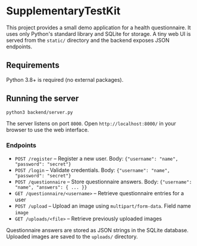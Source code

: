 # SupplementaryTestKit

This project provides a small demo application for a health questionnaire.
It uses only Python's standard library and SQLite for storage. A tiny web UI is
served from the `static/` directory and the backend exposes JSON endpoints.

## Requirements

Python 3.8+ is required (no external packages).

## Running the server

```bash
python3 backend/server.py
```

The server listens on port `8000`.
Open `http://localhost:8000/` in your browser to use the web interface.


### Endpoints

- `POST /register` – Register a new user. Body: `{"username": "name", "password": "secret"}`
- `POST /login` – Validate credentials. Body: `{"username": "name", "password": "secret"}`
- `POST /questionnaire` – Store questionnaire answers. Body: `{"username": "name", "answers": { ... }}`
- `GET /questionnaire/<username>` – Retrieve questionnaire entries for a user
- `POST /upload` – Upload an image using `multipart/form-data`. Field name `image`
- `GET /uploads/<file>` – Retrieve previously uploaded images

Questionnaire answers are stored as JSON strings in the SQLite database.
Uploaded images are saved to the `uploads/` directory.
